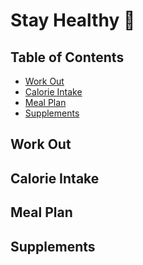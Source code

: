 # Stay Healthy 🍎

## Table of Contents

* [Work Out](#work-out)
* [Calorie Intake](#calorie-intake)
* [Meal Plan](#meal-plan)
* [Supplements](#supplements)

## Work Out

## Calorie Intake

## Meal Plan

## Supplements